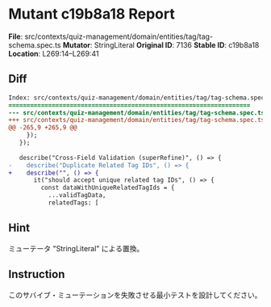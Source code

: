 # Mutant c19b8a18 Report

**File**: src/contexts/quiz-management/domain/entities/tag/tag-schema.spec.ts
**Mutator**: StringLiteral
**Original ID**: 7136
**Stable ID**: c19b8a18
**Location**: L269:14–L269:41

## Diff

```diff
Index: src/contexts/quiz-management/domain/entities/tag/tag-schema.spec.ts
===================================================================
--- src/contexts/quiz-management/domain/entities/tag/tag-schema.spec.ts	original
+++ src/contexts/quiz-management/domain/entities/tag/tag-schema.spec.ts	mutated #7136
@@ -265,9 +265,9 @@
     });
   });
 
   describe("Cross-Field Validation (superRefine)", () => {
-    describe("Duplicate Related Tag IDs", () => {
+    describe("", () => {
       it("should accept unique related tag IDs", () => {
         const dataWithUniqueRelatedTagIds = {
           ...validTagData,
           relatedTags: [
```

## Hint

ミューテータ "StringLiteral" による置換。

## Instruction

このサバイブ・ミューテーションを失敗させる最小テストを設計してください。
